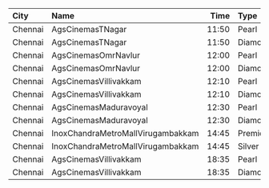 | City    | Name                              |  Time | Type     | Price | Capacity | Booked |
| :------ | :-------------------------------- | ----: | :------- | ----: | -------: | -----: |
| Chennai | AgsCinemasTNagar                  | 11:50 | Pearl    |  150₹ |       12 |      0 |
| Chennai | AgsCinemasTNagar                  | 11:50 | Diamond  |  150₹ |       99 |     12 |
| Chennai | AgsCinemasOmrNavlur               | 12:00 | Pearl    |  150₹ |       31 |     15 |
| Chennai | AgsCinemasOmrNavlur               | 12:00 | Diamond  |  150₹ |      274 |    157 |
| Chennai | AgsCinemasVillivakkam             | 12:10 | Pearl    |  150₹ |        9 |      0 |
| Chennai | AgsCinemasVillivakkam             | 12:10 | Diamond  |  150₹ |       73 |     20 |
| Chennai | AgsCinemasMaduravoyal             | 12:30 | Pearl    |  150₹ |       12 |      0 |
| Chennai | AgsCinemasMaduravoyal             | 12:30 | Diamond  |  150₹ |      119 |     19 |
| Chennai | InoxChandraMetroMallVirugambakkam | 14:45 | Premiere |   60₹ |       10 |      0 |
| Chennai | InoxChandraMetroMallVirugambakkam | 14:45 | Silver   |  153₹ |       32 |      0 |
| Chennai | AgsCinemasVillivakkam             | 18:35 | Pearl    |  150₹ |        9 |      0 |
| Chennai | AgsCinemasVillivakkam             | 18:35 | Diamond  |  150₹ |       73 |     20 |